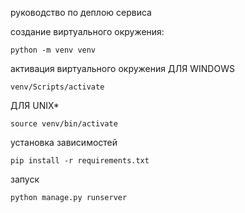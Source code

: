 руководство по деплою сервиса

создание виртуального окружения:

```
python -m venv venv
```

активация виртуального окружения
ДЛЯ WINDOWS

```
venv/Scripts/activate
```

ДЛЯ UNIX*

```
source venv/bin/activate
```

установка зависимостей

```
pip install -r requirements.txt
```

запуск

```
python manage.py runserver
```
